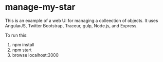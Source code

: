 manage-my-star
==============

This is an example of a web UI for managing a colleection of objects.
It uses AngularJS, Twitter Bootstrap, Traceur, gulp, Node.js, and Express.

To run this:

1. npm install
2. npm start
3. browse localhost:3000
